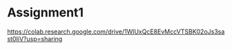 # Assignment1
https://colab.research.google.com/drive/1WlUxQcE8EvMccVTSBK02oJs3sast0IiV?usp=sharing
